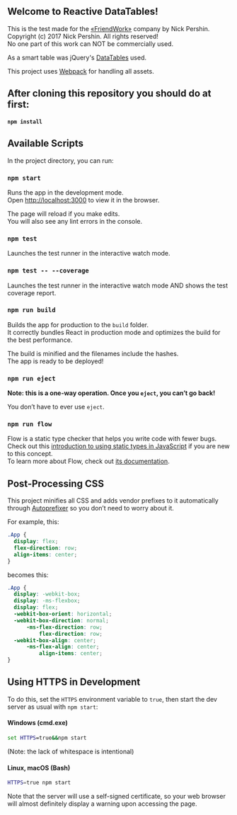 ## Welcome to Reactive DataTables!

This is the test made for the [&laquo;FriendWork&raquo;](https://friend.work/) company by Nick Pershin.<br>
Copyright (c) 2017 Nick Pershin. All rights reserved!<br>
No one part of this work can NOT be commercially used.


As a smart table was jQuery's [DataTables](https://datatables.net/) used.


This project uses [Webpack](https://webpack.js.org/) for handling all assets.



## After cloning this repository you should do at first:

#### `npm install`




## Available Scripts

In the project directory, you can run:

### `npm start`

Runs the app in the development mode.<br>
Open [http://localhost:3000](http://localhost:3000) to view it in the browser.

The page will reload if you make edits.<br>
You will also see any lint errors in the console.

### `npm test`

Launches the test runner in the interactive watch mode.

### `npm test -- --coverage`

Launches the test runner in the interactive watch mode AND shows the test coverage report.

### `npm run build`

Builds the app for production to the `build` folder.<br>
It correctly bundles React in production mode and optimizes the build for the best performance.

The build is minified and the filenames include the hashes.<br>
The app is ready to be deployed!

### `npm run eject`

**Note: this is a one-way operation. Once you `eject`, you can’t go back!**

You don’t have to ever use `eject`.

### `npm run flow`

Flow is a static type checker that helps you write code with fewer bugs. Check out this [introduction to using static types in JavaScript](https://medium.com/@preethikasireddy/why-use-static-types-in-javascript-part-1-8382da1e0adb) if you are new to this concept.<br>
To learn more about Flow, check out [its documentation](https://flowtype.org/).



## Post-Processing CSS

This project minifies all CSS and adds vendor prefixes to it automatically through [Autoprefixer](https://github.com/postcss/autoprefixer) so you don’t need to worry about it.

For example, this:

```css
.App {
  display: flex;
  flex-direction: row;
  align-items: center;
}
```

becomes this:

```css
.App {
  display: -webkit-box;
  display: -ms-flexbox;
  display: flex;
  -webkit-box-orient: horizontal;
  -webkit-box-direction: normal;
      -ms-flex-direction: row;
          flex-direction: row;
  -webkit-box-align: center;
      -ms-flex-align: center;
          align-items: center;
}
```



## Using HTTPS in Development

To do this, set the `HTTPS` environment variable to `true`, then start the dev server as usual with `npm start`:

#### Windows (cmd.exe)

```cmd
set HTTPS=true&&npm start
```

(Note: the lack of whitespace is intentional)

#### Linux, macOS (Bash)

```bash
HTTPS=true npm start
```

Note that the server will use a self-signed certificate, so your web browser will almost definitely display a warning upon accessing the page.



